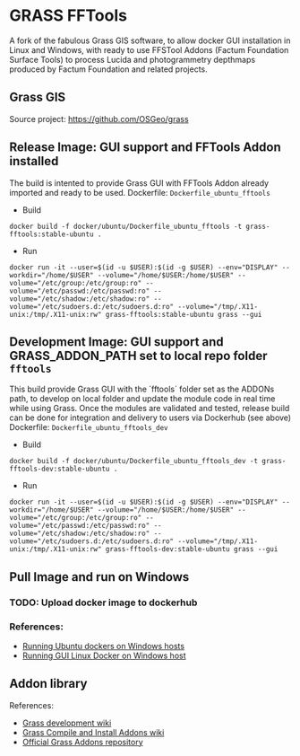 
# GRASS FFTools

A fork of the fabulous Grass GIS software, to allow docker GUI installation in Linux and Windows, with ready to use FFSTool Addons (Factum Foundation Surface Tools) to process Lucida and photogrammetry depthmaps produced by Factum Foundation and related projects. 

## Grass GIS

Source project: https://github.com/OSGeo/grass

## Release Image: GUI support and FFTools Addon installed

The build is intented to provide Grass GUI with FFTools Addon already imported and ready to be used.
Dockerfile: `Dockerfile_ubuntu_fftools`

* Build
```
docker build -f docker/ubuntu/Dockerfile_ubuntu_fftools -t grass-fftools:stable-ubuntu .
```
* Run
```
docker run -it --user=$(id -u $USER):$(id -g $USER) --env="DISPLAY" --workdir="/home/$USER" --volume="/home/$USER:/home/$USER" --volume="/etc/group:/etc/group:ro" --volume="/etc/passwd:/etc/passwd:ro" --volume="/etc/shadow:/etc/shadow:ro" --volume="/etc/sudoers.d:/etc/sudoers.d:ro" --volume="/tmp/.X11-unix:/tmp/.X11-unix:rw" grass-fftools:stable-ubuntu grass --gui
```

## Development Image: GUI support and GRASS_ADDON_PATH set to local repo folder `fftools` 

This build provide Grass GUI with the ´fftools´ folder set as the ADDONs path, to develop on local folder and update the module code in real time while using Grass.
Once the modules are validated and tested, release build can be done for integration and delivery to users via Dockerhub (see above) 
Dockerfile: `Dockerfile_ubuntu_fftools_dev`

* Build
```
docker build -f docker/ubuntu/Dockerfile_ubuntu_fftools_dev -t grass-fftools-dev:stable-ubuntu .
```
* Run
```
docker run -it --user=$(id -u $USER):$(id -g $USER) --env="DISPLAY" --workdir="/home/$USER" --volume="/home/$USER:/home/$USER" --volume="/etc/group:/etc/group:ro" --volume="/etc/passwd:/etc/passwd:ro" --volume="/etc/shadow:/etc/shadow:ro" --volume="/etc/sudoers.d:/etc/sudoers.d:ro" --volume="/tmp/.X11-unix:/tmp/.X11-unix:rw" grass-fftools-dev:stable-ubuntu grass --gui
```

## Pull Image and run on Windows

### TODO: Upload docker image to dockerhub

### References: 

* [Running Ubuntu dockers on Windows hosts](https://ubuntu.com/tutorials/windows-ubuntu-hyperv-containers#1-overview) 
* [Running GUI Linux Docker on Windows host](https://dev.to/darksmile92/run-gui-app-in-linux-docker-container-on-windows-host-4kde)

## Addon library

References: 
* [Grass development wiki](https://grasswiki.osgeo.org/wiki/Development)
* [Grass Compile and Install Addons wiki](https://grasswiki.osgeo.org/wiki/Compile_and_Install#Addons)
* [Official Grass Addons repository](https://github.com/OSGeo/grass-addons)

